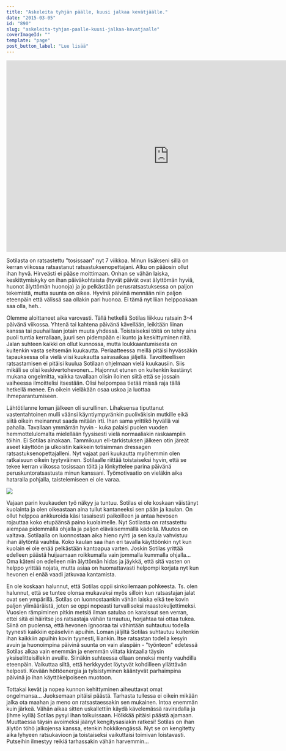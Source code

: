```yaml
---
title: "Askeleita tyhjän päälle, kuusi jalkaa kevätjäälle."
date: "2015-03-05"
id: "890"
slug: "askeleita-tyhjan-paalle-kuusi-jalkaa-kevatjaalle"
coverImageId: ""
template: "page"
post_button_label: "Lue lisää"
---
```


<iframe allowfullscreen data-thumbnail-src="https://i.ytimg.com/vi/Yd6YnCKW5Wc/0.jpg" frameborder="0" height="500" src="http://www.youtube.com/embed/Yd6YnCKW5Wc?feature=player_embedded" width="850"></iframe>

Sotilasta on ratsastettu "tosissaan" nyt 7 viikkoa. Minun lisäkseni sillä on kerran viikossa ratsastanut ratsastuksenopettajani. Alku on pääosin ollut ihan hyvä. Hirveästi ei pääse moittimaan. Onhan se vähän laiska, keskittymiskyky on ihan päiväkohtaista (hyvät päivät ovat älyttömän hyviä, huonot älyttömän huonoja) ja jo pelkästään perusratsastuksessa on paljon tekemistä, mutta suunta on oikea. Hyvinä päivinä mennään niin paljon eteenpäin että välissä saa ollakin pari huonoa. Ei tämä nyt liian helppoakaan saa olla, heh..

Olemme aloittaneet aika varovasti. Tällä hetkellä Sotilas liikkuu ratsain 3-4 päivänä viikossa. Yhtenä tai kahtena päivänä kävellään, leikitään liinan kanssa tai puuhaillaan jotain muuta yhdessä. Toistaiseksi töitä on tehty aina puoli tuntia kerrallaan, juuri sen pidempään ei kunto ja keskittyminen riitä. Jalan suhteen kaikki on ollut kunnossa, mutta loukkaantumisesta on kuitenkin vasta seitsemän kuukautta. Periaatteessa meillä pitäisi hyvässäkin tapauksessa olla vielä viisi kuukautta sairasaikaa jäljellä. Tavoitteellisen ratsastamisen ei pitäisi kuulua Sotilaan ohjelmaan vielä kuukausiin. Siis mikäli se olisi keskivertohevonen... Hajonnut etunen on kuitenkin kestänyt mukana ongelmitta, vaikka tavallaan olisin iloinen siitä että se jossain vaiheessa ilmoittelisi itsestään. Olisi helpompaa tietää missä raja tällä hetkellä menee. En oikein vieläkään osaa uskoa ja luottaa ihmeparantumiseen.

Lähtötilanne loman jälkeen oli surullinen. Lihaksensa tiputtanut vastentahtoinen mulli väänsi käyntiympyränkin puoliväkisin mutkille eikä siitä oikein meinannut saada mitään irti. Ihan sama yrittikö hyvällä vai pahalla. Tavallaan ymmärrän hyvin - kuka palaisi puolen vuoden hemmottelulomalta mielellään fyysisesti vielä normaaliakin raskaampiin töihin. Ei Sotilas ainakaan. Tammikuun ell-tarkistuksen jälkeen otin järeät aseet käyttöön ja ulkoistin kaikkein totisimman dressagen ratsastuksenopettajalleni. Nyt vajaat pari kuukautta myöhemmin olen ratkaisuun oikein tyytyväinen. Sotilaalle riittää toistaiseksi hyvin, että se tekee kerran viikossa tosissaan töitä ja lönkyttelee parina päivänä peruskuntoratsastusta minun kanssani. Työmotivaatio on vieläkin aika hataralla pohjalla, taistelemiseen ei ole varaa.

[![](/images/IMG_1375_2.png)](http://3.bp.blogspot.com/-_59xs3aBgwU/VPhI2vL1HJI/AAAAAAAAJQo/2R6qor2aTjU/s1600/IMG_1375_2.png)

Vajaan parin kuukauden työ näkyy ja tuntuu. Sotilas ei ole koskaan väistänyt kuolainta ja olen oikeastaan aina tullut kantaneeksi sen pään ja kaulan. On ollut helppoa ankkuroida käsi tasaisesti paikoilleen ja antaa hevosen rojauttaa koko etupäänsä paino kuolaimelle. Nyt Sotilasta on ratsastettu aiempaa pidemmällä ohjalla ja paljon eläväisemmällä kädellä. Muutos on valtava. Sotilaalla on luonnostaan aika hieno ryhti ja sen kaula vahvistuu ihan älytöntä vauhtia. Koko kaulan saa ihan eri tavalla käyttöönkin nyt kun kuolain ei ole enää pelkästään kantoapua varten. Joskin Sotilas yrittää edelleen päästä huijaamaan roikkumalla vain jommalla kummalla ohjalla... Oma käteni on edelleen niin älyttömän hidas ja jäykkä, että sitä vasten on helppo yrittää nojata, mutta asiaa on huomattavasti helpompi korjata nyt kun hevonen ei enää vaadi jatkuvaa kantamista.

En ole koskaan halunnut, että Sotilas oppii sinkoilemaan pohkeesta. Ts. olen halunnut, että se tuntee olonsa mukavaksi myös silloin kun ratsastajan jalat ovat sen ympärillä. Sotilas on luonnostaankin vähän laiska eikä tee kovin paljon ylimääräistä, joten se oppi nopeasti turvalliseksi maastokuljettimeksi. Vuosien rämpiminen pitkin metsiä ilman satulaa on karaissut sen verran, ettei sitä ei häiritse jos ratsastaja vähän tarrautuu, horjahtaa tai ottaa tukea. Siinä on puolensa, että hevonen ignooraa tai vähintään suhtautuu todella tyynesti kaikkiin epäselviin apuihin. Loman jäljiltä Sotilas suhtautuu kuitenkin ihan kaikkiin apuihin kovin tyynesti, liiankin. Itse ratsastan todella kesyin avuin ja huonoimpina päivinä suunta on vain alaspäin - "työnteon" edetessä Sotilas alkaa vain enemmän ja enemmän viitata kintaalla täysin yksiselitteisillekin avuille. Siinäkin suhteessa ollaan onneksi menty vauhdilla eteenpäin. Vaikuttaa siltä, että herkkyydet löytyvät kohdilleen yllättävän helposti. Kevään höttöenergia ja tylsistyminen kääntyvät parhaimpina päivinä jo ihan käyttökelpoiseen muotoon.

Tottakai kevät ja nopea kunnon kehittyminen aiheuttavat omat ongelmansa... Juoksemaan pitäisi päästä. Tarhasta tullessa ei oikein mikään jalka ota maahan ja meno on ratsastaessakin sen mukainen. Intoa enemmän kuin järkeä. Vähän aikaa sitten uskallettiin käydä kävelemässä raviradalla ja (ihme kyllä) Sotilas pysyi ihan tolkuissaan. Hölkkää pitäisi päästä ajamaan. Muuttaessa täysin avoimeksi jäänyt kengitysasiakin ratkesi! Sotilas on ihan älytön töhö jalkojensa kanssa, etenkin hokkikengässä. Nyt se on kengitetty aika lyhyeen ratsukavioon ja toistaiseksi vaikuttaisi toimivan loistavasti. Putseihin ilmestyy reikiä tarhassakin vähän harvemmin...
